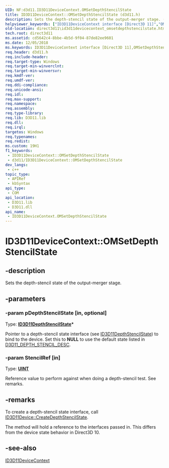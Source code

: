 ```yaml
---
UID: NF:d3d11.ID3D11DeviceContext.OMSetDepthStencilState
title: ID3D11DeviceContext::OMSetDepthStencilState (d3d11.h)
description: Sets the depth-stencil state of the output-merger stage. (ID3D11DeviceContext.OMSetDepthStencilState)
helpviewer_keywords: ["ID3D11DeviceContext interface [Direct3D 11]","OMSetDepthStencilState method","ID3D11DeviceContext.OMSetDepthStencilState","ID3D11DeviceContext::OMSetDepthStencilState","OMSetDepthStencilState","OMSetDepthStencilState method [Direct3D 11]","OMSetDepthStencilState method [Direct3D 11]","ID3D11DeviceContext interface","d3d11/ID3D11DeviceContext::OMSetDepthStencilState","direct3d11.id3d11devicecontext_omsetdepthstencilstate","faf5401a-abab-bc40-9854-cf64f6ca05eb"]
old-location: direct3d11\id3d11devicecontext_omsetdepthstencilstate.htm
tech.root: direct3d11
ms.assetid: cd5642c4-8bbe-4b5d-9f04-87de82ee9601
ms.date: 12/05/2018
ms.keywords: ID3D11DeviceContext interface [Direct3D 11],OMSetDepthStencilState method, ID3D11DeviceContext.OMSetDepthStencilState, ID3D11DeviceContext::OMSetDepthStencilState, OMSetDepthStencilState, OMSetDepthStencilState method [Direct3D 11], OMSetDepthStencilState method [Direct3D 11],ID3D11DeviceContext interface, d3d11/ID3D11DeviceContext::OMSetDepthStencilState, direct3d11.id3d11devicecontext_omsetdepthstencilstate, faf5401a-abab-bc40-9854-cf64f6ca05eb
req.header: d3d11.h
req.include-header: 
req.target-type: Windows
req.target-min-winverclnt: 
req.target-min-winversvr: 
req.kmdf-ver: 
req.umdf-ver: 
req.ddi-compliance: 
req.unicode-ansi: 
req.idl: 
req.max-support: 
req.namespace: 
req.assembly: 
req.type-library: 
req.lib: D3D11.lib
req.dll: 
req.irql: 
targetos: Windows
req.typenames: 
req.redist: 
ms.custom: 19H1
f1_keywords:
 - ID3D11DeviceContext::OMSetDepthStencilState
 - d3d11/ID3D11DeviceContext::OMSetDepthStencilState
dev_langs:
 - c++
topic_type:
 - APIRef
 - kbSyntax
api_type:
 - COM
api_location:
 - D3D11.lib
 - D3D11.dll
api_name:
 - ID3D11DeviceContext.OMSetDepthStencilState
---
```


# ID3D11DeviceContext::OMSetDepthStencilState


## -description

Sets the depth-stencil state of the output-merger stage.

## -parameters

### -param pDepthStencilState [in, optional]

Type: <b><a href="/windows/desktop/api/d3d11/nn-d3d11-id3d11depthstencilstate">ID3D11DepthStencilState</a>*</b>

Pointer to a depth-stencil state interface (see <a href="/windows/desktop/api/d3d11/nn-d3d11-id3d11depthstencilstate">ID3D11DepthStencilState</a>) to bind to the device. Set this to <b>NULL</b> to use the default state listed in <a href="/windows/desktop/api/d3d11/ns-d3d11-d3d11_depth_stencil_desc">D3D11_DEPTH_STENCIL_DESC</a>.

### -param StencilRef [in]

Type: <b><a href="/windows/desktop/WinProg/windows-data-types">UINT</a></b>

Reference value to perform against when doing a depth-stencil test. See remarks.

## -remarks

To create a depth-stencil state interface, call <a href="/windows/desktop/api/d3d11/nf-d3d11-id3d11device-createdepthstencilstate">ID3D11Device::CreateDepthStencilState</a>.

The method will hold a reference to the interfaces passed in.
      This differs from the device state behavior in Direct3D 10.

## -see-also

<a href="/windows/desktop/api/d3d11/nn-d3d11-id3d11devicecontext">ID3D11DeviceContext</a>
